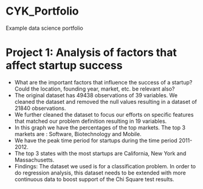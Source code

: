 # CYK_Portfolio
Example data science portfolio

# Project 1: Analysis of factors that affect startup success
* What are the important factors that influence the success of a startup? Could the location, founding year, market, etc. be relevant also?
* The original dataset has 49438 observations of 39 variables. We cleaned the dataset and removed the null values resulting in a dataset of 21840 observations. 
* We further cleaned the dataset to focus our efforts on specific features that matched our problem definition resulting in 19 variables.
* In this graph we have the percentages of the top markets. The top 3 markets are : Software, Biotechnology and Mobile.
* We have the peak time period for startups during the time period 2011-2012.
* The top 3 states with the most startups are California, New York and Massachusetts.
* Findings: The dataset we used is for a classification problem. In order to do regression analysis, this dataset needs to be extended with more continuous data to   boost support of the Chi Square test results. 
